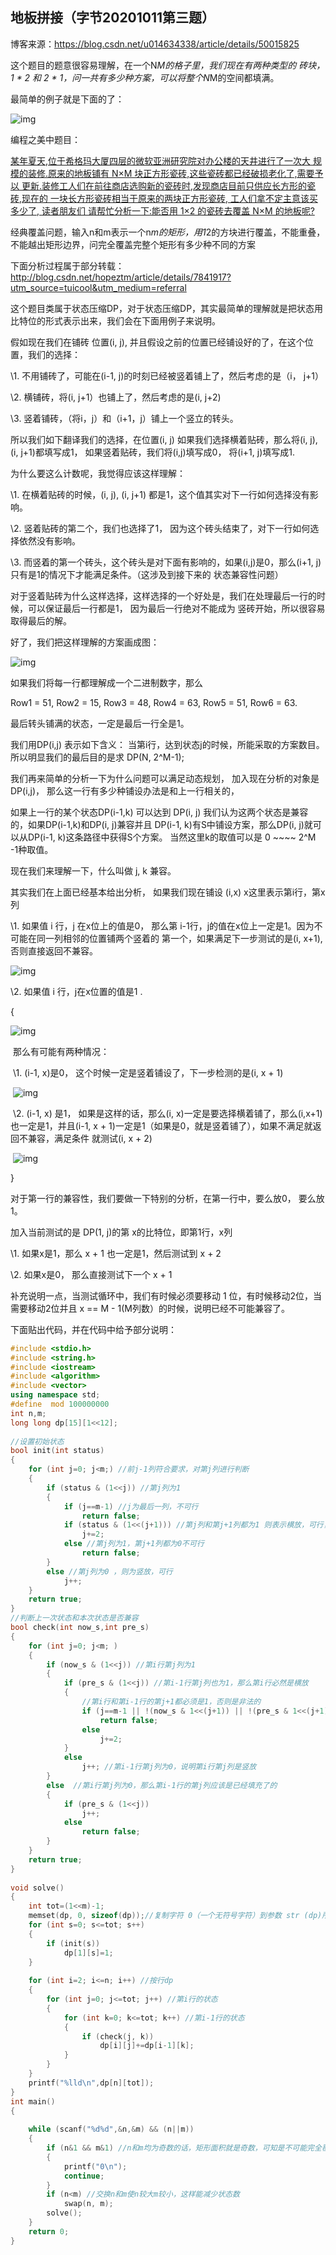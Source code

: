 ## 地板拼接（字节20201011第三题）

博客来源：https://blog.csdn.net/u014634338/article/details/50015825

这个题目的题意很容易理解，在一个N*M的格子里，我们现在有两种类型的 砖块，1 * 2 和 2 * 1，问一共有多少种方案，可以将整个N*M的空间都填满。

最简单的例子就是下面的了：

![img](https://img-my.csdn.net/uploads/201208/08/1344390743_5370.png)
 

编程之美中题目：

[某年夏天,位于希格玛大厦四层的微软亚洲研究院对办公楼的天井进行了一次大  规模的装修.原来的地板铺有 N×M 块正方形瓷砖,这些瓷砖都已经破损老化了,需要予以  更新.装修工人们在前往商店选购新的瓷砖时,发现商店目前只供应长方形的瓷砖,现在的 一块长方形瓷砖相当于原来的两块正方形瓷砖,  工人们拿不定主意该买多少了, 读者朋友们 请帮忙分析一下:能否用 1×2 的瓷砖去覆盖 N×M 的地板呢?](http://blog.csdn.net/hopeztm/article/details/7841917)



 经典覆盖问题，输入n和m表示一个n*m的矩形，用1*2的方块进行覆盖，不能重叠，不能越出矩形边界，问完全覆盖完整个矩形有多少种不同的方案 
 



下面分析过程属于部分转载：http://blog.csdn.net/hopeztm/article/details/7841917?utm_source=tuicool&utm_medium=referral

这个题目类属于状态压缩DP，对于状态压缩DP，其实最简单的理解就是把状态用比特位的形式表示出来，我们会在下面用例子来说明。

假如现在我们在铺砖 位置(i, j), 并且假设之前的位置已经铺设好的了，在这个位置，我们的选择：

\1. 不用铺砖了，可能在(i-1, j)的时刻已经被竖着铺上了，然后考虑的是（i， j+1）
 

\2. 横铺砖，将(i, j+1）也铺上了，然后考虑的是(i, j+2)

\3. 竖着铺砖，（将i，j）和（i+1，j）铺上一个竖立的转头。


 

所以我们如下翻译我们的选择，在位置(i, j) 如果我们选择横着贴砖，那么将(i, j), (i, j+1)都填写成1， 如果竖着贴砖，我们将(i,j)填写成0， 将(i+1, j)填写成1.

为什么要这么计数呢，我觉得应该这样理解：

\1. 在横着贴砖的时候，(i, j), (i, j+1) 都是1，这个值其实对下一行如何选择没有影响。

\2. 竖着贴砖的第二个，我们也选择了1， 因为这个砖头结束了，对下一行如何选择依然没有影响。

\3. 而竖着的第一个砖头，这个砖头是对下面有影响的，如果(i,j)是0，那么(i+1, j)只有是1的情况下才能满足条件。（这涉及到接下来的 状态兼容性问题）


 

对于竖着贴砖为什么这样选择，这样选择的一个好处是，我们在处理最后一行的时候，可以保证最后一行都是1， 因为最后一行绝对不能成为 竖砖开始，所以很容易取得最后的解。

好了，我们把这样理解的方案画成图：

![img](https://img-my.csdn.net/uploads/201208/08/1344391503_6748.png)

如果我们将每一行都理解成一个二进制数字，那么

Row1 = 51,  Row2 = 15, Row3 = 48, Row4 = 63, Row5 = 51, Row6 = 63.

最后转头铺满的状态，一定是最后一行全是1。

我们用DP(i,j) 表示如下含义： 当第i行，达到状态j的时候，所能采取的方案数目。 所以明显我们的最后目的是求 DP(N, 2^M-1);


 

我们再来简单的分析一下为什么问题可以满足动态规划， 加入现在分析的对象是 DP(i,j)， 那么这一行有多少种铺设办法是和上一行相关的，

如果上一行的某个状态DP(i-1,k) 可以达到 DP(i, j) 我们认为这两个状态是兼容的，如果DP(i-1,k)和DP(i, j)兼容并且 DP(i-1,  k)有S中铺设方案，那么DP(i, j)就可以从DP(i-1, k)这条路径中获得S个方案。 当然这里k的取值可以是 0 ~~~~ 2^M  -1种取值。


 

现在我们来理解一下，什么叫做 j, k 兼容。

其实我们在上面已经基本给出分析， 如果我们现在铺设 (i,x) x这里表示第i行，第x列

\1. 如果值 i  行，j 在x位上的值是0， 那么第 i-1行，j的值在x位上一定是1。因为不可能在同一列相邻的位置铺两个竖着的 第一个，如果满足下一步测试的是(i, x+1), 否则直接返回不兼容。

![img](https://img-my.csdn.net/uploads/201208/08/1344394298_5250.png)
 

\2. 如果值 i  行，j在x位置的值是1 .

{

![img](https://img-my.csdn.net/uploads/201208/08/1344394399_5993.png)
 

​      那么有可能有两种情况：

​      \1. (i-1, x)是0， 这个时候一定是竖着铺设了，下一步检测的是(i, x + 1)

​      ![img](https://img-my.csdn.net/uploads/201208/08/1344394494_6716.png)

​       \2.  (i-1, x) 是1， 如果是这样的话，那么(i,  x)一定是要选择横着铺了，那么(i,x+1)也一定是1，并且(i-1, x +  1)一定是1（如果是0，就是竖着铺了），如果不满足就返回不兼容，满足条件 就测试(i, x + 2)

​        ![img](https://img-my.csdn.net/uploads/201208/08/1344394649_3344.png)

}


 

对于第一行的兼容性，我们要做一下特别的分析，在第一行中，要么放0， 要么放1。

加入当前测试的是 DP(1, j)的第 x的比特位，即第1行，x列

\1. 如果x是1，那么 x + 1 也一定是1，然后测试到 x + 2

\2. 如果x是0， 那么直接测试下一个 x + 1

补充说明一点，当测试循环中，我们有时候必须要移动 1 位，有时候移动2位，当需要移动2位并且 x == M - 1(M列数）的时候，说明已经不可能兼容了。

 下面贴出代码，并在代码中给予部分说明： 



```cpp
#include <stdio.h>
#include <string.h>
#include <iostream>
#include <algorithm>
#include <vector>
using namespace std;
#define  mod 100000000
int n,m;
long long dp[15][1<<12];
 
//设置初始状态
bool init(int status)
{
    for (int j=0; j<m;) //前j-1列符合要求，对第j列进行判断
    {
        if (status & (1<<j)) //第j列为1
        {
            if (j==m-1) //j为最后一列，不可行
                return false;
            if (status & (1<<(j+1))) //第j列和第j+1列都为1 则表示横放，可行，考虑 j+2列
                j+=2;
            else //第j列为1，第j+1列都为0不可行
                return false;
        }
        else //第j列为0 ，则为竖放，可行
            j++;
    }
    return true;
}
//判断上一次状态和本次状态是否兼容
bool check(int now_s,int pre_s)
{
    for (int j=0; j<m; )
    {
        if (now_s & (1<<j)) //第i行第j列为1
        {
            if (pre_s & (1<<j)) //第i-1行第j列也为1，那么第i行必然是横放
            {
                //第i行和第i-1行的第j+1都必须是1，否则是非法的
                if (j==m-1 || !(now_s & 1<<(j+1)) || !(pre_s & 1<<(j+1)))
                    return false;
                else
                    j+=2;
            }
            else
                j++; //第i-1行第j列为0，说明第i行第j列是竖放
        }
        else  //第i行第j列为0，那么第i-1行的第j列应该是已经填充了的
        {
            if (pre_s & (1<<j))
                j++;
            else
                return false;
        }
    }
    return true;
}
 
void solve()
{
    int tot=(1<<m)-1;
    memset(dp, 0, sizeof(dp));//复制字符 0（一个无符号字符）到参数 str (dp)所指向的字符串的前 n (sizeof(dp))个字符。
    for (int s=0; s<=tot; s++)
    {
        if (init(s))
            dp[1][s]=1;
    }
    
    for (int i=2; i<=n; i++) //按行dp
    {
        for (int j=0; j<=tot; j++) //第i行的状态
        {
            for (int k=0; k<=tot; k++) //第i-1行的状态
            {
                if (check(j, k))
                    dp[i][j]+=dp[i-1][k];
            }
        }
    }
    printf("%lld\n",dp[n][tot]);
}
int main()
{
 
    while (scanf("%d%d",&n,&m) && (n||m))
    {
        if (n&1 && m&1) //n和m均为奇数的话，矩形面积就是奇数，可知是不可能完全覆盖的
        {
            printf("0\n");
            continue;
        }
        if (n<m) //交换n和m使n较大m较小，这样能减少状态数
            swap(n, m);
        solve();
    }
    return 0;
}
```


